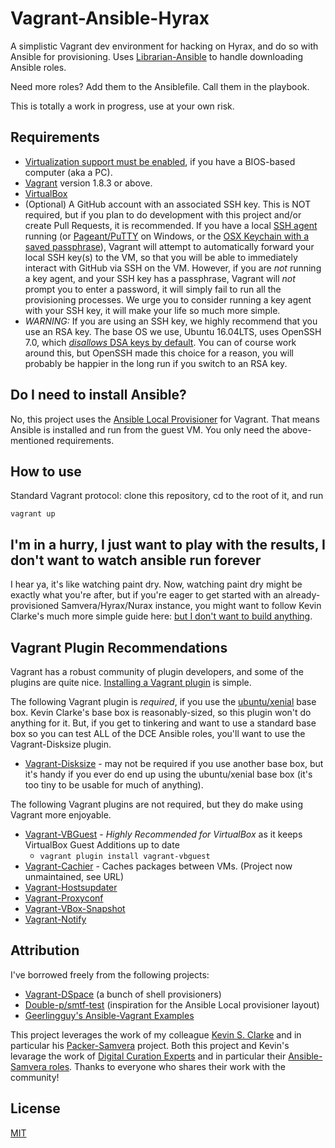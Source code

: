 # Vagrant-Ansible-Hyrax

A simplistic Vagrant dev environment for hacking on Hyrax, and do so with Ansible for provisioning. Uses [Librarian-Ansible](https://github.com/bcoe/librarian-ansible) to handle downloading Ansible roles.

Need more roles? Add them to the Ansiblefile. Call them in the playbook.

This is totally a work in progress, use at your own risk.

## Requirements

* [Virtualization support must be enabled](http://www.howtogeek.com/213795/how-to-enable-intel-vt-x-in-your-computers-bios-or-uefi-firmware/), if you have a BIOS-based computer (aka a PC).
* [Vagrant](http://vagrantup.com/) version 1.8.3 or above.
* [VirtualBox](https://www.virtualbox.org/)
* (Optional) A GitHub account with an associated SSH key. This is NOT required, but if you plan to do development with this project and/or create Pull Requests, it is recommended. If you have a local [SSH agent](https://help.github.com/articles/generating-a-new-ssh-key-and-adding-it-to-the-ssh-agent/) running (or [Pageant/PuTTY](http://www.putty.org/) on Windows, or the [OSX Keychain with a saved passphrase](https://apple.stackexchange.com/questions/48502/how-can-i-permanently-add-my-ssh-private-key-to-keychain-so-it-is-automatically)), Vagrant will attempt to automatically forward your local SSH key(s) to the VM, so that you will be able to immediately interact with GitHub via SSH on the VM. However, if you are *not* running a key agent, and your SSH key has a passphrase, Vagrant will *not* prompt you to enter a password, it will simply fail to run all the provisioning processes. We urge you to consider running a key agent with your SSH key, it will make your life so much more simple.
 * *WARNING:* If you are using an SSH key, we highly recommend that you use an RSA key. The base OS we use, Ubuntu 16.04LTS, uses OpenSSH 7.0, which [*disallows* DSA keys by default](http://viryagroup.com/what-we-do/our-blog-posts/hosting-and-linux-server-managment-blog/ssh-keys-failing-in-ubuntu-16-04-xenial-with-permission-denied-publickey). You can of course work around this, but OpenSSH made this choice for a reason, you will probably be happier in the long run if you switch to an RSA key.

## Do I need to install Ansible?

No, this project uses the [Ansible Local Provisioner](https://www.vagrantup.com/docs/provisioning/ansible_local.html) for Vagrant. That means Ansible is installed and run from the guest VM. You only need the above-mentioned requirements.


## How to use

Standard Vagrant protocol: clone this repository, cd to the root of it, and run

```
vagrant up
```

## I'm in a hurry, I just want to play with the results, I don't want to watch ansible run forever

I hear ya, it's like watching paint dry. Now, watching paint dry might be exactly what you're after, but if you're eager to get started with an already-provisioned Samvera/Hyrax/Nurax instance, you might want to follow Kevin Clarke's much more
simple guide here: [but I don't want to build anything](https://github.com/ksclarke/packer-samvera#but-i-dont-want-to-build-anything).

## Vagrant Plugin Recommendations

Vagrant has a robust community of plugin developers, and some of the plugins are quite nice. [Installing a Vagrant plugin](https://www.vagrantup.com/docs/plugins/usage.html) is simple.

The following Vagrant plugin is *required*, if you use the [ubuntu/xenial](https://app.vagrantup.com/ubuntu/boxes/xenial64) base box. Kevin Clarke's base box is reasonably-sized, so this plugin won't do anything for it. But, if you get to tinkering and want to use a standard base box so you can test ALL of the DCE Ansible roles, you'll want to use the Vagrant-Disksize plugin.

* [Vagrant-Disksize](https://github.com/sprotheroe/vagrant-disksize) - may not be required if you use another base box, but it's handy if you ever do end up using the ubuntu/xenial base box (it's too tiny to be usable for much of anything).

The following Vagrant plugins are not required, but they do make using Vagrant more enjoyable.

* [Vagrant-VBGuest](https://github.com/dotless-de/vagrant-vbguest) - *Highly Recommended for VirtualBox* as it keeps VirtualBox Guest Additions up to date
  * `vagrant plugin install vagrant-vbguest`
* [Vagrant-Cachier](https://github.com/fgrehm/vagrant-cachier) - Caches packages between VMs. (Project now unmaintained, see URL)
* [Vagrant-Hostsupdater](https://github.com/cogitatio/vagrant-hostsupdater)
* [Vagrant-Proxyconf](https://github.com/tmatilai/vagrant-proxyconf/)
* [Vagrant-VBox-Snapshot](https://github.com/dergachev/vagrant-vbox-snapshot/)
* [Vagrant-Notify](https://github.com/fgrehm/vagrant-notify)


## Attribution

I've borrowed freely from the following projects:

* [Vagrant-DSpace](http://github.com/dspace/vagrant-dspace) (a bunch of shell provisioners)
* [Double-p/smtf-test](https://github.com/double-p/smtf-test) (inspiration for the Ansible Local provisioner layout)
* [Geerlingguy's Ansible-Vagrant Examples](https://github.com/geerlingguy/ansible-vagrant-examples)

This project leverages the work of my colleague [Kevin S. Clarke](https://github.com/ksclarke) and in particular his [Packer-Samvera](https://github.com/ksclarke/packer-samvera) project. Both this project and Kevin's levarage the work of [Digital Curation Experts](https://github.com/curationexperts) and in particular their [Ansible-Samvera roles](https://github.com/curationexperts/ansible-samvera). Thanks to everyone who shares their work with the community!


## License

[MIT](https://github.com/hardyoyo/vagrant-ansible-hyrax/blob/master/LICENSE)
